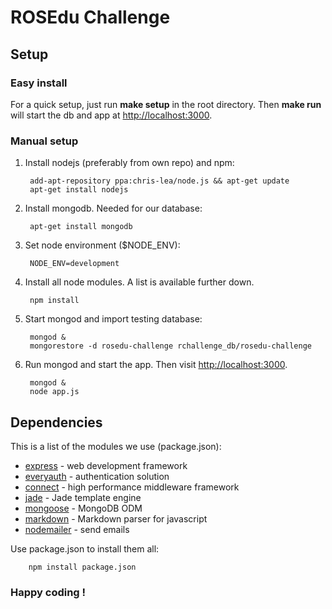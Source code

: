 # ROSEdu Challenge

## Setup

### Easy install
For a quick setup, just run **make setup** in the root directory.
Then **make run** will start the db and app at
[http://localhost:3000](http://localhost:3000).

### Manual setup
1. Install nodejs (preferably from own repo) and npm:

        add-apt-repository ppa:chris-lea/node.js && apt-get update
        apt-get install nodejs

2. Install mongodb. Needed for our database:

        apt-get install mongodb

3. Set node environment ($NODE_ENV):

        NODE_ENV=development

4. Install all node modules. A list is available further down.

        npm install

5. Start mongod and import testing database:

        mongod &
        mongorestore -d rosedu-challenge rchallenge_db/rosedu-challenge

6. Run mongod and start the app. Then visit [http://localhost:3000](http://localhost:3000).

        mongod &
        node app.js


## Dependencies
This is a list of the modules we use (package.json):

* [express](https://www.npmjs.org/package/express) - web development framework
* [everyauth](https://www.npmjs.org/package/everyauth) - authentication solution
* [connect](https://www.npmjs.org/package/connect) - high performance middleware framework
* [jade](https://www.npmjs.org/package/jade) - Jade template engine
* [mongoose](https://www.npmjs.org/package/mongoose) - MongoDB ODM
* [markdown](https://www.npmjs.org/package/markdown) - Markdown parser for javascript
* [nodemailer](https://www.npmjs.org/package/nodemailer) - send emails


Use package.json to install them all:
  
        npm install package.json
 

### Happy coding !
